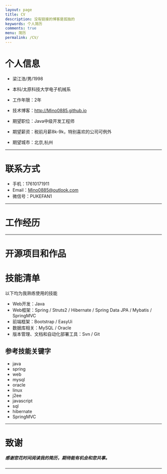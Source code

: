 ```yaml
---
layout: page
title: CV
description: 没有链接的博客是孤独的
keywords: 个人简历
comments: true
menu: 简历
permalink: /CV/
---
```

# 个人信息

 - 梁江浩/男/1998 
 - 本科/太原科技大学电子机械系 
 - 工作年限：2年
 - 技术博客：http://Mino0885.github.io
 
 - 期望职位：Java中级开发工程师
 - 期望薪资：税前月薪8k-9k，特别喜欢的公司可例外
 - 期望城市：北京,杭州

---

# 联系方式

- 手机：17610171911
- Email：Mino0885@outlook.com
- 微信号：PUKEFAN1

---

# 工作经历


---

# 开源项目和作品



# 技能清单


以下均为我熟练使用的技能

- Web开发：Java
- Web框架：Spring / Struts2 / Hibernate / Spring Data JPA / Mybatis / SpringMVC
- 前端框架：Bootstrap / EasyUi
- 数据库相关：MySQL / Oracle
- 版本管理、文档和自动化部署工具：Svn / Git

## 参考技能关键字

- java
- spring
- web
- mysql
- oracle
- linux
- j2ee
- javascript
- sql
- hibernate
- SpringMVC

---

# 致谢
##### 感谢您花时间阅读我的简历，期待能有机会和您共事。


----------


